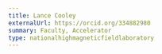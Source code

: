 ```yaml
---
title: Lance Cooley
externalUrl: https://orcid.org/334882980
summary: Faculty, Accelerator
type: nationalhighmagneticfieldlaboratory
---
```

